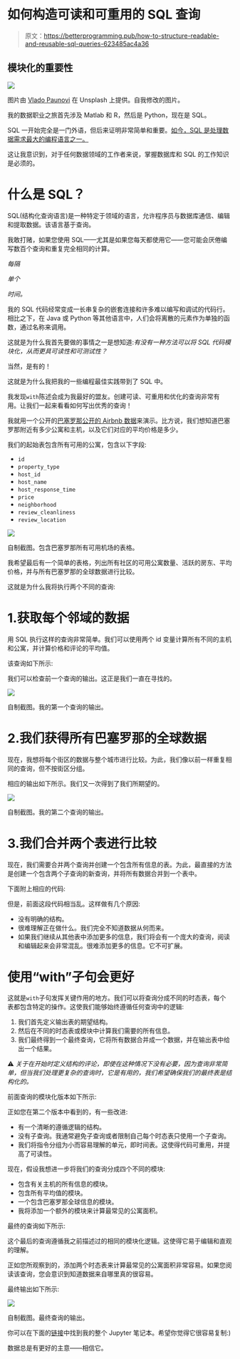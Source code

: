 # 如何构造可读和可重用的 SQL 查询

> 原文：<https://betterprogramming.pub/how-to-structure-readable-and-reusable-sql-queries-623485ac4a36>

## 模块化的重要性

![](img/41c23972c76814f6c3d49000c4d3d9e8.png)

图片由 [Vlado Paunovi](https://unsplash.com/es/@vlado) 在 Unsplash 上提供。自我修改的图片。

我的数据职业之旅首先涉及 Matlab 和 R，然后是 Python，现在是 SQL。

SQL 一开始完全是一门外语，但后来证明非常简单和重要。[如今，SQL 是处理数据需求最大的编程语言之一。](https://www.dataquest.io/blog/why-learn-sql/)

这让我意识到，对于任何数据领域的工作者来说，掌握数据库和 SQL 的工作知识是必须的。

# 什么是 SQL？

SQL(结构化查询语言)是一种特定于领域的语言，允许程序员与数据库通信、编辑和提取数据。该语言基于查询。

我敢打赌，如果您使用 SQL——尤其是如果您每天都使用它——您可能会厌倦编写数百个查询和重复完全相同的计算。

*每隔*

*单个*

*时间。*

我的 SQL 代码经常变成一长串复杂的嵌套连接和许多难以编写和调试的代码行。相比之下，在 Java 或 Python 等其他语言中，人们会将离散的元素作为单独的函数，通过名称来调用。

这就是为什么我首先要做的事情之一是想知道:*有没有一种方法可以将 SQL 代码模块化，从而更具可读性和可测试性？*

当然，是有的！

这就是为什么我把我的一些编程最佳实践带到了 SQL 中。

我发现`with`陈述会成为我最好的盟友。创建可读、可重用和优化的查询非常有用。让我们一起来看看如何写出优秀的查询！

我就用一个公开的[巴塞罗那公开的 Airbnb 数据](http://insideairbnb.com/barcelona)来演示。比方说，我们想知道巴塞罗那附近有多少公寓和主机，以及它们对应的平均价格是多少。

我们的起始表包含所有可用的公寓，包含以下字段:

*   `id`
*   `property_type`
*   `host_id`
*   `host_name`
*   `host_response_time`
*   `price`
*   `neighborhood`
*   `review_cleanliness`
*   `review_location`

![](img/8f4b746e96fa684b0529cf70cc1e973c.png)

自制截图。包含巴塞罗那所有可用机场的表格。

我希望最后有一个简单的表格，列出所有社区的可用公寓数量、活跃的房东、平均价格，并与所有巴塞罗那的全球数据进行比较。

这就是为什么我将执行两个不同的查询:

# 1.获取每个邻域的数据

用 SQL 执行这样的查询非常简单。我们可以使用两个 id 变量计算所有不同的主机和公寓，并计算价格和评论的平均值。

该查询如下所示:

我们可以检查前一个查询的输出。这正是我们一直在寻找的。

![](img/dd0b0d25bdf1cbcbc18c8196c9680f23.png)

自制截图。我的第一个查询的输出。

# 2.我们获得所有巴塞罗那的全球数据

现在，我想将每个街区的数据与整个城市进行比较。为此，我们像以前一样重复相同的查询，但不按街区分组。

相应的输出如下所示。我们又一次得到了我们所期望的。

![](img/23bfc1b137e6d0fcbb1db6484f8592b4.png)

自制截图。我的第二个查询的输出。

# 3.我们合并两个表进行比较

现在，我们需要合并两个查询并创建一个包含所有信息的表。为此，最直接的方法是创建一个包含两个子查询的新查询，并将所有数据合并到一个表中。

下面附上相应的代码:

但是，前面这段代码相当乱。这样做有几个原因:

*   没有明确的结构。
*   很难理解正在做什么。我们完全不知道数据从何而来。
*   如果我们继续从其他表中添加更多的信息，我们将会有一个庞大的查询，阅读和编辑起来会非常混乱。很难添加更多的信息。它不可扩展。

# 使用“with”子句会更好

这就是`with`子句发挥关键作用的地方。我们可以将查询分成不同的时态表，每个表都包含特定的操作。这使我们能够始终遵循任何查询中的逻辑:

1.  我们首先定义输出表的期望结构。
2.  然后在不同的时态表或模块中计算我们需要的所有信息。
3.  我们最终得到一个最终查询，它将所有数据合并成一个数据，并在输出表中给出一个结果。

⚠️ *关于在开始时定义结构的评论，即使在这种情况下没有必要，因为查询非常简单，但当我们处理更复杂的查询时，它是有用的，我们希望确保我们的最终表是结构化的。*

前面查询的模块化版本如下所示:

正如您在第二个版本中看到的，有一些改进:

*   有一个清晰的遵循逻辑的结构。
*   没有子查询。我通常避免子查询或者限制自己每个时态表只使用一个子查询。
*   我们将指令分组为小而容易理解的单元，即时间表。这使得代码可重用，并提高了可读性。

现在，假设我想进一步将我们的查询分成四个不同的模块:

*   包含有关主机的所有信息的模块。
*   包含所有平均值的模块。
*   一个包含巴塞罗那全球信息的模块。
*   我将添加一个额外的模块来计算最常见的公寓面积。

最终的查询如下所示:

这个最后的查询遵循我之前描述过的相同的模块化逻辑。这使得它易于编辑和直观的理解。

正如您所观察到的，添加两个时态表来计算最常见的公寓面积非常容易。如果您阅读该查询，您会意识到知道数据来自哪里真的很容易。

最终输出如下所示:

![](img/25d705b90d21f095101133ffe4ddfa35.png)

自制截图。最终查询的输出。

你可以在下面的[链接](https://github.com/rfeers/Medium/tree/main/Modular%20SQL)中找到我的整个 Jupyter 笔记本。希望你觉得它很容易复制:)

数据总是有更好的主意——相信它。